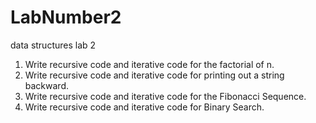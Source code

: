 # LabNumber2
data structures lab 2

1. Write recursive code and iterative code for the factorial of n.  
2. Write recursive code and iterative code for printing out a string backward. 
3. Write recursive code and iterative code for the Fibonacci Sequence.
4. Write recursive code and iterative code for Binary Search.
